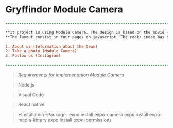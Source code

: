 

# Gryffindor Module Camera
```diff
------------------------------------------------------------------------------------------------------------------------------------

**It project is using Module Camera. The design is based on the movie Harry Potter.**
**The layout consist in four pages on javascript. The root/ index has three buttons. it allowed the user choose three options:**

1. About us (Information about the team)
2. Take a photo (Module Camera)
3. Follow us (Instagram)

-------------------------------------------------------------------------------------------------------------------------------------
```
>*Requirements for implementation Module Camera*

>Node.js

>Visual Code

>React native

>*Installation -Package-
expo install expo-camera
expo install expo-media-library
expo install expo-permissions




